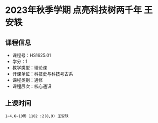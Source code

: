 # 2023年秋季学期 点亮科技树两千年 王安轶






## 课程信息

- 课程号：HS1625.01
- 学分：1
- 教学类型：理论课
- 开课单位：科技史与科技考古系
- 课程类别：通修
- 课程层次：核心通识

## 上课时间

```
1~4,6~10周 1102 :2(8,9) 王安轶
```

